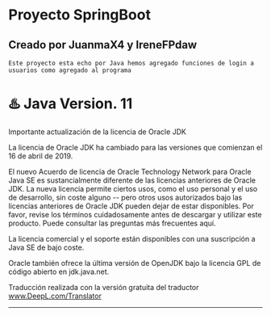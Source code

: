 # Proyecto SpringBoot

## Creado por JuanmaX4 y IreneFPdaw

~~~
Este proyecto esta echo por Java hemos agregado funciones de login a usuarios como agregado al programa
~~~

# ♨️ Java Version. 11

Importante actualización de la licencia de Oracle JDK

La licencia de Oracle JDK ha cambiado para las versiones que comienzan el 16 de abril de 2019.

El nuevo Acuerdo de licencia de Oracle Technology Network para Oracle Java SE es sustancialmente diferente de las licencias anteriores de Oracle JDK. La nueva licencia permite ciertos usos, como el uso personal y el uso de desarrollo, sin coste alguno -- pero otros usos autorizados bajo las licencias anteriores de Oracle JDK pueden dejar de estar disponibles. Por favor, revise los términos cuidadosamente antes de descargar y utilizar este producto. Puede consultar las preguntas más frecuentes aquí.

La licencia comercial y el soporte están disponibles con una suscripción a Java SE de bajo coste.

Oracle también ofrece la última versión de OpenJDK bajo la licencia GPL de código abierto en jdk.java.net.

Traducción realizada con la versión gratuita del traductor www.DeepL.com/Translator
___